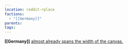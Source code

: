 ```yaml
---
location: reddit-rplace
factions:
  - "[[Germany]]"
parents: 
tags: 
---
```

**[[Germany]]** [almost already spans the width of the canvas.](https://discord.com/channels/1093664259273130084/1131230952119615600/1131575690874069023)
